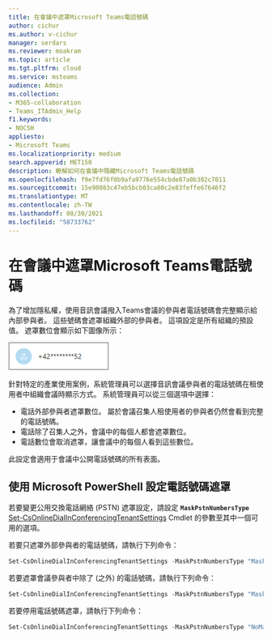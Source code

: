 ```yaml
---
title: 在會議中遮罩Microsoft Teams電話號碼
author: cichur
ms.author: v-cichur
manager: serdars
ms.reviewer: moakram
ms.topic: article
ms.tgt.pltfrm: cloud
ms.service: msteams
audience: Admin
ms.collection:
- M365-collaboration
- Teams_ITAdmin_Help
f1.keywords:
- NOCSH
appliesto:
- Microsoft Teams
ms.localizationpriority: medium
search.appverid: MET150
description: 瞭解如何在會議中隱藏Microsoft Teams電話號碼
ms.openlocfilehash: f9e7fd76f0b9afa9776e554cbde87a0b302c7011
ms.sourcegitcommit: 15e90083c47eb5bcb03ca80c2e83feffe67646f2
ms.translationtype: MT
ms.contentlocale: zh-TW
ms.lasthandoff: 08/30/2021
ms.locfileid: "58733762"
---
```

# <a name="mask-phone-numbers-in-microsoft-teams-meetings"></a>在會議中遮罩Microsoft Teams電話號碼

為了增加隱私權，使用音訊會議撥入Teams會議的參與者電話號碼會完整顯示給內部參與者。 這些號碼會遮罩組織外部的參與者。 這項設定是所有組織的預設值。 遮罩數位會顯示如下圖像所示：

![遮罩電話號碼的範例。](media/hiddenPhoneNum.png)

針對特定的產業使用案例，系統管理員可以選擇音訊會議參與者的電話號碼在租使用者中組織會議時顯示方式。 系統管理員可以從三個選項中選擇：

- 電話外部參與者遮罩數位。 屬於會議召集人租使用者的參與者仍然會看到完整的電話號碼。
- 電話除了召集人之外，會議中的每個人都會遮罩數位。
- 電話數位會取消遮罩，讓會議中的每個人看到這些數位。

此設定會適用于會議中公開電話號碼的所有表面。

## <a name="use-microsoft-powershell-to-set-phone-number-masking"></a>使用 Microsoft PowerShell 設定電話號碼遮罩

若要變更公用交換電話網絡 (PSTN) 遮罩設定，請設定 **`MaskPstnNumbersType`** [Set-CsOnlineDialInConferencingTenantSettings](/powershell/module/skype/set-csonlinedialinconferencingtenantsettings?view=skype-ps) Cmdlet 的參數至其中一個可用的選項。

若要只遮罩外部參與者的電話號碼，請執行下列命令：

```PowerShell
Set-CsOnlineDialInConferencingTenantSettings -MaskPstnNumbersType "MaskedForExternalUsers"
```

若要遮罩會議參與者中除了 (之外) 的電話號碼，請執行下列命令：

```PowerShell
Set-CsOnlineDialInConferencingTenantSettings -MaskPstnNumbersType "MaskedForAllUsers"
```

若要停用電話號碼遮罩，請執行下列命令：

```PowerShell
Set-CsOnlineDialInConferencingTenantSettings -MaskPstnNumbersType "NoMasking"
```